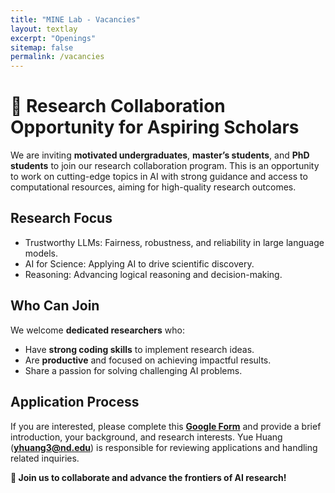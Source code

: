 ```yaml
---
title: "MINE Lab - Vacancies"
layout: textlay
excerpt: "Openings"
sitemap: false
permalink: /vacancies
---
```


# 🌟 Research Collaboration Opportunity for Aspiring Scholars  

We are inviting **motivated undergraduates**, **master’s students**, and **PhD students** to join our research collaboration program. This is an opportunity to work on cutting-edge topics in AI with strong guidance and access to computational resources, aiming for high-quality research outcomes.  

## Research Focus  
- Trustworthy LLMs: Fairness, robustness, and reliability in large language models.  
- AI for Science: Applying AI to drive scientific discovery.  
- Reasoning: Advancing logical reasoning and decision-making.  

## Who Can Join  
We welcome **dedicated researchers** who:  
- Have **strong coding skills** to implement research ideas.  
- Are **productive** and focused on achieving impactful results.  
- Share a passion for solving challenging AI problems.  

## Application Process  
If you are interested, please complete this **[Google Form](https://forms.gle/your-form-link)** and provide a brief introduction, your background, and research interests. Yue Huang (**[yhuang3@nd.edu](mailto:yhuang3@nd.edu)**) is responsible for reviewing applications and handling related inquiries.  

**🔗 Join us to collaborate and advance the frontiers of AI research!**

